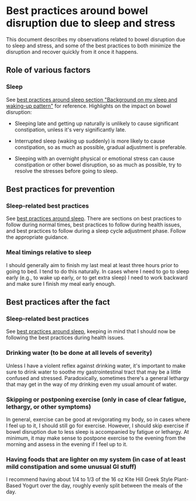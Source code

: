 # Best practices around bowel disruption due to sleep and stress

This document describes my observations related to bowel disruption
due to sleep and stress, and some of the best practices to both
minimize the disruption and recover quickly from it once it happens.

## Role of various factors

### Sleep

See [best practices around sleep section "Background on my sleep and
waking-up
pattern"](best-practices-around-sleep.md#background-on-my-sleep-and-waking-up-pattern)
for reference. Highlights on the impact on bowel disruption:

* Sleeping late and getting up naturally is unlikely to cause
  significant constipation, unless it's very significantly late.

* Interrupted sleep (waking up suddenly) is more likely to cause
  constipation, so as much as possible, gradual adjustment is
  preferable.

* Sleeping with an overnight physical or emotional stress can cause
  constipation or other bowel disruption, so as much as possible, try
  to resolve the stresses before going to sleep.

## Best practices for prevention

### Sleep-related best practices

See [best practices around
sleep](best-practices-around-sleep.md). There are sections on best
practices to follow during normal times, best practices to follow
during health issues, and best practices to follow during a sleep
cycle adjustment phase. Follow the appropriate guidance.

### Meal timings relative to sleep

I should generally aim to finish my last meal at least three hours
prior to going to bed. I tend to do this naturally. In cases where I
need to go to sleep early (e.g., to wake up early, or to get extra
sleep) I need to work backward and make sure I finish my meal early
enough.

## Best practices after the fact

### Sleep-related best practices

See [best practices around
sleep](best-practices-around-sleep.md), keeping in mind that I should now be following the best practices during health issues.

### Drinking water (to be done at all levels of severity)

Unless I have a violent reflex against drinking water, it's important
to make sure to drink water to soothe my gastrointestinal tract that
may be a little confused and stressed. Paradoxically, sometimes
there's a general lethargy that may get in the way of my drinking even
my usual amount of water.

### Skipping or postponing exercise (only in case of clear fatigue, lethargy, or other symptoms)

In general, exercise can be good at revigorating my body, so in cases
where I feel up to it, I should still go for exercise. However, I
should skip exercise if bowel disruption due to less sleep is
accompanied by fatigue or lethargy. At minimum, it may make sense to
postpone exercise to the evening from the morning and assess in the
evening if I feel up to it.

### Having foods that are lighter on my system (in case of at least mild constipation and some unusual GI stuff)

I recommend having about 1/4 to 1/3 of the 16 oz Kite Hill Greek Style
Plant-Based Yogurt over the day, roughly evenly split between the
meals of the day.
